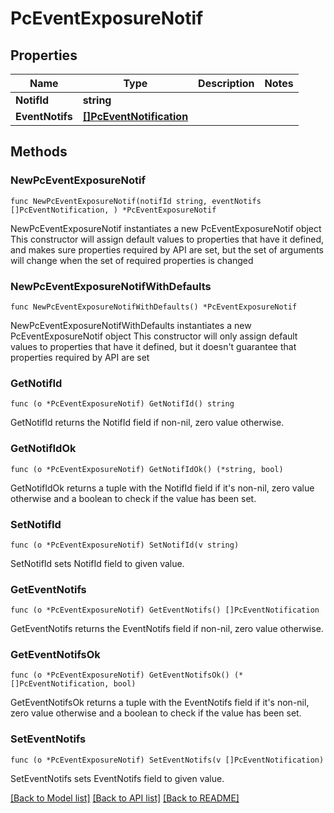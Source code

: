 # PcEventExposureNotif

## Properties

Name | Type | Description | Notes
------------ | ------------- | ------------- | -------------
**NotifId** | **string** |  | 
**EventNotifs** | [**[]PcEventNotification**](PcEventNotification.md) |  | 

## Methods

### NewPcEventExposureNotif

`func NewPcEventExposureNotif(notifId string, eventNotifs []PcEventNotification, ) *PcEventExposureNotif`

NewPcEventExposureNotif instantiates a new PcEventExposureNotif object
This constructor will assign default values to properties that have it defined,
and makes sure properties required by API are set, but the set of arguments
will change when the set of required properties is changed

### NewPcEventExposureNotifWithDefaults

`func NewPcEventExposureNotifWithDefaults() *PcEventExposureNotif`

NewPcEventExposureNotifWithDefaults instantiates a new PcEventExposureNotif object
This constructor will only assign default values to properties that have it defined,
but it doesn't guarantee that properties required by API are set

### GetNotifId

`func (o *PcEventExposureNotif) GetNotifId() string`

GetNotifId returns the NotifId field if non-nil, zero value otherwise.

### GetNotifIdOk

`func (o *PcEventExposureNotif) GetNotifIdOk() (*string, bool)`

GetNotifIdOk returns a tuple with the NotifId field if it's non-nil, zero value otherwise
and a boolean to check if the value has been set.

### SetNotifId

`func (o *PcEventExposureNotif) SetNotifId(v string)`

SetNotifId sets NotifId field to given value.


### GetEventNotifs

`func (o *PcEventExposureNotif) GetEventNotifs() []PcEventNotification`

GetEventNotifs returns the EventNotifs field if non-nil, zero value otherwise.

### GetEventNotifsOk

`func (o *PcEventExposureNotif) GetEventNotifsOk() (*[]PcEventNotification, bool)`

GetEventNotifsOk returns a tuple with the EventNotifs field if it's non-nil, zero value otherwise
and a boolean to check if the value has been set.

### SetEventNotifs

`func (o *PcEventExposureNotif) SetEventNotifs(v []PcEventNotification)`

SetEventNotifs sets EventNotifs field to given value.



[[Back to Model list]](../README.md#documentation-for-models) [[Back to API list]](../README.md#documentation-for-api-endpoints) [[Back to README]](../README.md)


